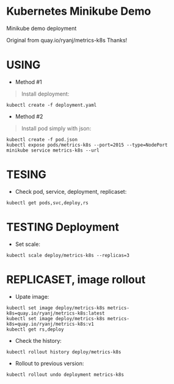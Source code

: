 # Kubernetes Minikube Demo
Minikube demo deployment


Original from quay.io/ryanj/metrics-k8s
Thanks!


# USING

* Method #1
> Install deployment:
 ```
 kubectl create -f deployment.yaml
 ```

* Method #2
> Install pod simply with json:
```
kubectl create -f pod.json
kubectl expose pods/metrics-k8s --port=2015 --type=NodePort
minikube service metrics-k8s --url
```



# TESING

* Check pod, service, deployment, replicaset:
```
kubectl get pods,svc,deploy,rs
```


# TESTING Deployment

* Set scale:
```
kubectl scale deploy/metrics-k8s --replicas=3
```


# REPLICASET, image rollout

* Upate image:
```
kubectl set image deploy/metrics-k8s metrics-k8s=quay.io/ryanj/metrics-k8s:latest
kubectl set image deploy/metrics-k8s metrics-k8s=quay.io/ryanj/metrics-k8s:v1
kubectl get rs,deploy
```

* Check the history:
```
kubectl rollout history deploy/metrics-k8s
```


* Rollout to previous version:
```
kubectl rollout undo deployment metrics-k8s
```
